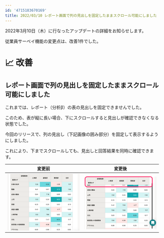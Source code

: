 ```yaml
---
id: '4715183670169'
title: 2022/03/10 レポート画面で列の見出しを固定したままスクロール可能にしました
---
```

2022年3月10日（木）に行なったアップデートの詳細をお知らせします。

従業員サーベイ機能の変更点は、改善1件でした。

# 📈 改善

## レポート画面で列の見出しを固定したままスクロール可能にしました

これまでは、レポート（分析β）の表の見出しを固定できませんでした。

このため、表が縦に長い場合、下にスクロールすると見出しが確認できなくなる状態でした。

今回のリリースで、列の見出し（下記画像の囲み部分）を固定して表示するようにしました。

これにより、下までスクロールしても、見出しと回答結果を同時に確認できます。

|   変更前   | 変更後 |
| --- | --- |
| ![](./report1.png) | ![](./report2-2.png) |
